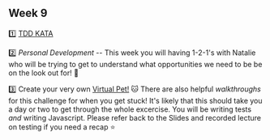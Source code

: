  ## Week 9

:one: [TDD KATA](./TDDkata)


:two: *Personal Development* -- This week you will having 1-2-1's with Natalie who will be trying to get to understand what opportunities we need to be be on the look out for! :rocket:

:three: Create your very own [Virtual Pet!](./VirtualPet) :cat:
There are also helpful *walkthroughs* for this challenge for when you get stuck! It's likely that this should take you a day or two to get through the whole excercise. You will be writing tests *and* writing Javascript. Please refer back to the Slides and recorded lecture on testing if you need a recap :star:
